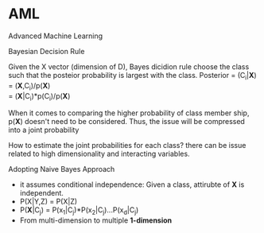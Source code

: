 # AML
Advanced Machine Learning

Bayesian Decision Rule

Given the X vector (dimension of D), 
Bayes dicidion rule choose the class such that the posteior probability is largest with the class. 
Posterior = (C<sub>i</sub>|**X**)  
          = (**X**,C<sub>i</sub>)/p(**X**)  
          = (**X**|C<sub>i</sub>)*p(C<sub>i</sub>)/p(**X**)

When it comes to comparing the higher probability of class member ship, p(**X**) doesn't need to be considered. 
Thus, the issue will be compressed into a joint probability

How to estimate the joint probabilities for each class?
 there can be issue related to high dimensionality and interacting variables.
 
Adopting Naive Bayes Approach

 - it assumes conditional independence: Given a class, attirubte of **X** is independent.
 - P(X|Y,Z) = P(X|Z)
 - P(**X**|C<sub>j</sub>) = P(x<sub>1</sub>|C<sub>j</sub>)*P(x<sub>2</sub>|C<sub>j</sub>)...P(x<sub>d</sub>|C<sub>j</sub>)
 - From multi-dimension to multiple **1-dimension**
